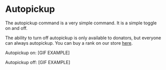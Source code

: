 # Autopickup
The autopickup command is a very simple command. It is a simple toggle on and off.

The ability to turn off autopickup is only available to donators, but everyone can always autopickup. You can buy a rank on our store [here](https://store.arsentic.net).

Autopickup on:
[GIF EXAMPLE]

Autopickup off:
[GIF EXAMPLE]
